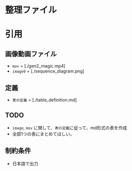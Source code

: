 # 整理ファイル
# 引用
## 画像動画ファイル
- `mov` = [./gen2_magic.mp4]
- `image9` = [./sequence_diagram.png]

## 定義
- `表の定義` = [./table_definition.md]

## TODO
- `image`, `mov` に関して、`表の定義`に従って、md形式の表を作成
- 全部1つの表にまとめてほしい。

## 制約条件
- 日本語で出力